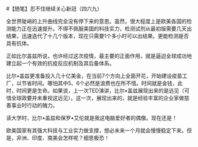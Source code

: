 #【随笔】忍不住继续关心新冠（四六九）

全世界陡峭的上升曲线完全没有停下来的意思。虽然，很大程度上是欧美各国的检测能力正在迅速提升。不得不佩服美国的科技实力，检测试剂从最初版需要几天出结果，迅速迭代了十几个版本，现在只需要1个多小时可以出结果。更能检测是否具有抗体。

正如比尔盖兹所说，也许经过这次疫情，最主要的正面作用，就是逼迫全球成功地建立起一个有效的抗疫反应机制及其后备体系。

比尔•盖兹更准备投入几十亿美金，在当前7个方向上全面开花，开始建设疫苗工厂，以节省时间。哪怕其中5、6个必然是浪费也在所不惜。时间就是金钱，此时，时间更是生命。如果说，上一次TED演讲，比尔•盖兹展现出来的是远见（可惜全球政要并未重视这远见）。这一次，展现出来的，就是经验丰富的企业家做慈善事业时行动的魄力。

读大学时，比尔•盖兹和保罗•艾伦就是我这电脑爱好者的偶像。现在还是！

欧美国家有其强大科技与工业实力做支撑，想必未来一个月就会慢慢稳定下来。但是，非洲、印度、南美会怎样呢？细思极恐！